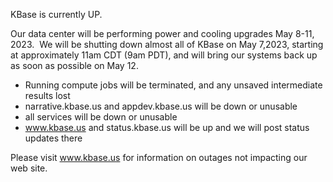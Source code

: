 KBase is currently UP.

Our data center will be performing power and cooling upgrades May 8-11, 2023.  We will be shutting down almost all of KBase on May 7,2023, starting at approximately 11am CDT (9am PDT), and will bring our systems back up as soon as possible on May 12.

* Running compute jobs will be terminated, and any unsaved intermediate results lost
* narrative.kbase.us and appdev.kbase.us will be down or unusable
* all services will be down or unusable
* www.kbase.us and status.kbase.us will be up and we will post status updates there

Please visit <a href="https://www.kbase.us">www.kbase.us</a> for information on outages not impacting our web site.
